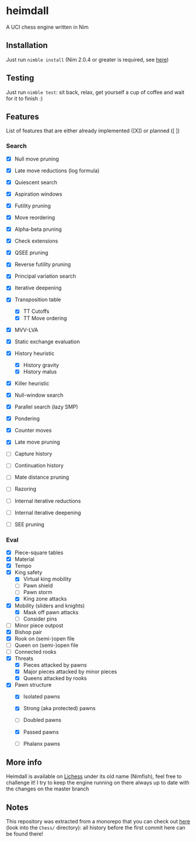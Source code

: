 # heimdall

A UCI chess engine written in Nim

## Installation


Just run `nimble install` (Nim 2.0.4 or greater is required, see [here](https://github.com/dom96/choosenim))


## Testing

Just run `nimble test`: sit back, relax, get yourself a cup of coffee and wait for it to finish :)


## Features

List of features that are either already implemented ([X]) or planned ([ ])

### Search

- [X] Null move pruning
- [X] Late move reductions (log formula)
- [X] Quiescent search
- [X] Aspiration windows
- [X] Futility pruning
- [X] Move reordering
- [X] Alpha-beta pruning
- [X] Check extensions
- [X] QSEE pruning
- [X] Reverse futility pruning
- [X] Principal variation search
- [X] Iterative deepening
- [X] Transposition table
    - [X] TT Cutoffs
    - [X] TT Move ordering
- [X] MVV-LVA
- [X] Static exchange evaluation
- [X] History heuristic
    - [X] History gravity
    - [X] History malus
- [X] Killer heuristic
- [X] Null-window search
- [X] Parallel search (lazy SMP)
- [X] Pondering
- [X] Counter moves
- [X] Late move pruning
- [ ] Capture history
- [ ] Continuation history
- [ ] Mate distance pruning
- [ ] Razoring
- [ ] Internal iterative reductions
- [ ] Internal iterative deepening
- [ ] SEE pruning


### Eval

- [X] Piece-square tables
- [X] Material
- [X] Tempo
- [X] King safety
    - [X] Virtual king mobility
    - [ ] Pawn shield
    - [ ] Pawn storm
    - [X] King zone attacks
- [X] Mobility (sliders and knights)
    - [X] Mask off pawn attacks
    - [ ] Consider pins
- [ ] Minor piece outpost
- [X] Bishop pair
- [X] Rook on (semi-)open file
- [ ] Queen on (semi-)open file
- [ ] Connected rooks
- [X] Threats
    - [X] Pieces attacked by pawns
    - [X] Major pieces attacked by minor pieces
    - [X] Queens attacked by rooks
- [X] Pawn structure
    - [X] Isolated pawns
    - [X] Strong (aka protected) pawns
    - [ ] Doubled pawns
    - [X] Passed pawns
    - [ ] Phalanx pawns


## More info

Heimdall is available on [Lichess](https://lichess.org/@/Nimfish) under its old name (Nimfish), feel free to challenge it!
I try to keep the engine running on there always up to date with the changes on the master branch

## Notes

This repository was extracted from a monorepo that you can check out [here](https://git.nocturn9x.space/nocturn9x/CPG) (look into the `Chess/`
directory): all history before the first commit here can be found there!
